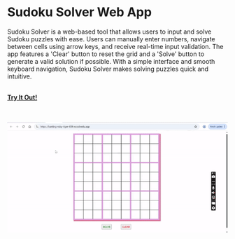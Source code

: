 # Sudoku Solver Web App

<p>Sudoku Solver is a web-based tool that allows users to input and solve Sudoku puzzles with ease. Users can manually enter numbers, navigate between cells using arrow keys, and receive real-time input validation. The app features a 'Clear' button to reset the grid and a 'Solve' button to generate a valid solution if possible. With a simple interface and smooth keyboard navigation, Sudoku Solver makes solving puzzles quick and intuitive.</p><br>
<a href="https://barking-ruby-tiger-659.vscodeedu.app/"><b>Try It Out!</b></a><br><br><br>


![](https://github.com/agrikatheprogrammer/SudokuSolver/blob/main/sudoku.gif?raw=true)
